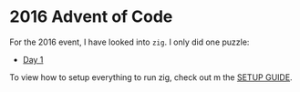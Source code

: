 # 2016 Advent of Code

For the 2016 event, I have looked into `zig`. I only did one puzzle:

- [Day 1](./src/day01.zig)

To view how to setup everything to run zig, check out m the [SETUP GUIDE](./SETUP.md).